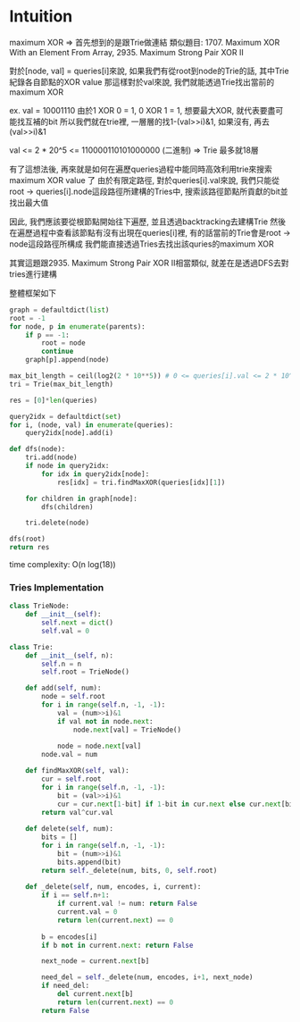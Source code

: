 # Intuition

maximum XOR => 首先想到的是跟Trie做連結
類似題目: 1707. Maximum XOR With an Element From Array, 2935. Maximum Strong Pair XOR II

對於[node, val] = queries[i]來說, 如果我們有從root到node的Trie的話, 其中Trie紀錄各自節點的XOR value
那這樣對於val來說, 我們就能透過Trie找出當前的maximum XOR

ex. val = 10001110
由於1 XOR 0 = 1, 0 XOR 1 = 1, 想要最大XOR, 就代表要盡可能找互補的bit
所以我們就在trie裡, 一層層的找1-(val>>i)&1, 如果沒有, 再去(val>>i)&1

val <= 2 * 20^5 <= 110000110101000000 (二進制) => Trie 最多就18層

有了這想法後, 再來就是如何在遍歷queries過程中能同時高效利用trie來搜索 maximum XOR value 了
由於有限定路徑, 對於queries[i].val來說, 我們只能從root -> queries[i].node這段路徑所建構的Tries中, 搜索該路徑節點所貢獻的bit並找出最大值

因此, 我們應該要從根節點開始往下遍歷, 並且透過backtracking去建構Trie
然後在遍歷過程中查看該節點有沒有出現在queries[i]裡, 有的話當前的Trie會是root -> node這段路徑所構成
我們能直接透過Tries去找出該quries的maximum XOR

其實這題跟2935. Maximum Strong Pair XOR II相當類似, 就差在是透過DFS去對tries進行建構

整體框架如下

```py
graph = defaultdict(list)
root = -1
for node, p in enumerate(parents):
    if p == -1:
        root = node
        continue
    graph[p].append(node)

max_bit_length = ceil(log2(2 * 10**5)) # 0 <= queries[i].val <= 2 * 10^5
tri = Trie(max_bit_length)

res = [0]*len(queries)

query2idx = defaultdict(set)
for i, (node, val) in enumerate(queries):
    query2idx[node].add(i)

def dfs(node):
    tri.add(node)
    if node in query2idx:
        for idx in query2idx[node]:
            res[idx] = tri.findMaxXOR(queries[idx][1])

    for children in graph[node]:
        dfs(children)

    tri.delete(node)

dfs(root)
return res
```

time complexity: O(n log(18))

### Tries Implementation


```py
class TrieNode:
    def __init__(self):
        self.next = dict()
        self.val = 0

class Trie:
    def __init__(self, n):
        self.n = n
        self.root = TrieNode()

    def add(self, num):
        node = self.root
        for i in range(self.n, -1, -1):
            val = (num>>i)&1
            if val not in node.next:
                node.next[val] = TrieNode()
            
            node = node.next[val]
        node.val = num

    def findMaxXOR(self, val):
        cur = self.root
        for i in range(self.n, -1, -1):
            bit = (val>>i)&1
            cur = cur.next[1-bit] if 1-bit in cur.next else cur.next[bit]
        return val^cur.val
    
    def delete(self, num):
        bits = []
        for i in range(self.n, -1, -1):
            bit = (num>>i)&1
            bits.append(bit)
        return self._delete(num, bits, 0, self.root)
    
    def _delete(self, num, encodes, i, current):
        if i == self.n+1:
            if current.val != num: return False
            current.val = 0
            return len(current.next) == 0
        
        b = encodes[i]
        if b not in current.next: return False

        next_node = current.next[b]

        need_del = self._delete(num, encodes, i+1, next_node)
        if need_del:
            del current.next[b]
            return len(current.next) == 0
        return False
```